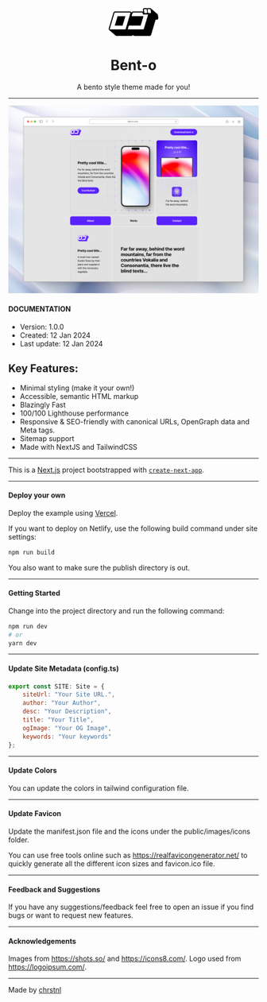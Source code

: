<div align="center">
  <img alt="Bent-o logo" src="/public/logo.svg" width="100" alt="From logoipsum" />
</div>

<h1 align="center">
  Bent-o 
</h1>

<p align="center">A bento style theme made for you!</p>

<hr>

![Bento Mockup](/public/bent-o.png)

#### DOCUMENTATION

-   Version: 1.0.0
-   Created: 12 Jan 2024
-   Last update: 12 Jan 2024

## Key Features:

-   Minimal styling (make it your own!)
-   Accessible, semantic HTML markup
-   Blazingly Fast
-   100/100 Lighthouse performance
-   Responsive & SEO-friendly with canonical URLs, OpenGraph data and Meta tags.
-   Sitemap support
-   Made with NextJS and TailwindCSS

---

This is a [Next.js](https://nextjs.org/) project bootstrapped with [`create-next-app`](https://github.com/vercel/next.js/tree/canary/packages/create-next-app).

---

#### Deploy your own

Deploy the example using [Vercel](https://vercel.com?utm_source=github&utm_medium=readme&utm_campaign=next-example).

If you want to deploy on Netlify, use the following build command under site settings:

```bash
npm run build
```

You also want to make sure the publish directory is out.

---

#### Getting Started

Change into the project directory and run the following command:

```bash
npm run dev
# or
yarn dev
```

---

#### Update Site Metadata (config.ts)

```js
export const SITE: Site = {
    siteUrl: "Your Site URL.",
    author: "Your Author",
    desc: "Your Description",
    title: "Your Title",
    ogImage: "Your OG Image",
    keywords: "Your keywords"
};
```

---

#### Update Colors

You can update the colors in tailwind configuration file.

---

#### Update Favicon

Update the manifest.json file and the icons under the public/images/icons folder.

You can use free tools online such as https://realfavicongenerator.net/ to quickly generate all the different icon sizes and favicon.ico file.

---

#### Feedback and Suggestions

If you have any suggestions/feedback feel free to open an issue if you find bugs or want to request new features.

---

#### Acknowledgements

Images from https://shots.so/ and https://icons8.com/.
Logo used from https://logoipsum.com/.

---

Made by [chrstnl](https://chrstnl.com/)
